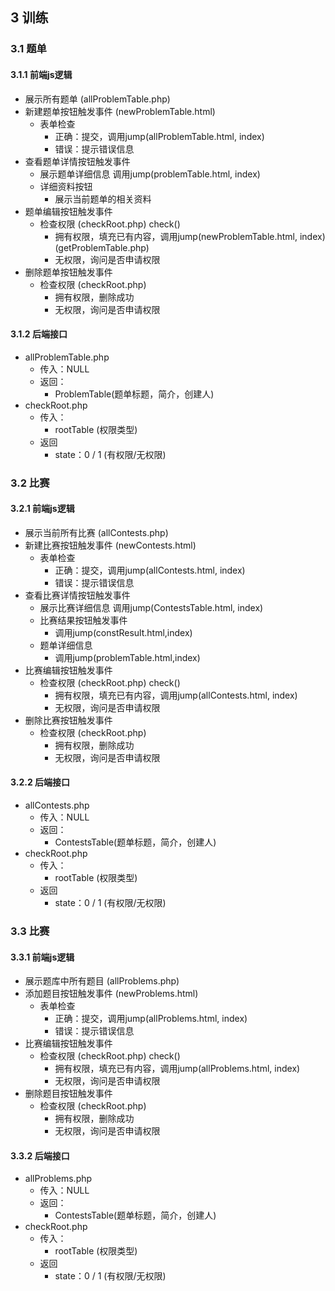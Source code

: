 ## 3 训练

### 3.1 题单

#### 3.1.1 前端js逻辑

- 展示所有题单 (allProblemTable.php)
- 新建题单按钮触发事件 (newProblemTable.html)
	- 表单检查
		- 正确：提交，调用jump(allProblemTable.html, index)
		- 错误：提示错误信息
- 查看题单详情按钮触发事件
	- 展示题单详细信息  调用jump(problemTable.html, index)
	- 详细资料按钮
		- 展示当前题单的相关资料
- 题单编辑按钮触发事件
	- 检查权限 (checkRoot.php) check()
		- 拥有权限，填充已有内容，调用jump(newProblemTable.html, index) (getProblemTable.php)
		- 无权限，询问是否申请权限
- 删除题单按钮触发事件
	- 检查权限 (checkRoot.php)
		- 拥有权限，删除成功
		- 无权限，询问是否申请权限
#### 3.1.2 后端接口
- allProblemTable.php
	- 传入：NULL
	- 返回：
		- ProblemTable(题单标题，简介，创建人)
- checkRoot.php
	- 传入：
		- rootTable   (权限类型)
	- 返回
		- state：0 / 1 (有权限/无权限)
### 3.2 比赛

#### 3.2.1 前端js逻辑

- 展示当前所有比赛 (allContests.php)
- 新建比赛按钮触发事件 (newContests.html)
	- 表单检查
		- 正确：提交，调用jump(allContests.html, index)
		- 错误：提示错误信息
- 查看比赛详情按钮触发事件
	- 展示比赛详细信息  调用jump(ContestsTable.html, index)
	- 比赛结果按钮触发事件
		- 调用jump(constResult.html,index)
	- 题单详细信息
		- 调用jump(problemTable.html,index)
- 比赛编辑按钮触发事件
	- 检查权限 (checkRoot.php) check()
		- 拥有权限，填充已有内容，调用jump(allContests.html, index) 
		- 无权限，询问是否申请权限
- 删除比赛按钮触发事件
	- 检查权限 (checkRoot.php)
		- 拥有权限，删除成功
		- 无权限，询问是否申请权限
#### 3.2.2 后端接口
- allContests.php
	- 传入：NULL
	- 返回：
		- ContestsTable(题单标题，简介，创建人)
- checkRoot.php
	- 传入：
		- rootTable   (权限类型)
	- 返回
		- state：0 / 1 (有权限/无权限)

### 3.3 比赛

#### 3.3.1 前端js逻辑

- 展示题库中所有题目 (allProblems.php)
- 添加题目按钮触发事件 (newProblems.html)
	- 表单检查
		- 正确：提交，调用jump(allProblems.html, index)
		- 错误：提示错误信息
- 比赛编辑按钮触发事件
	- 检查权限 (checkRoot.php) check()
		- 拥有权限，填充已有内容，调用jump(allProblems.html, index) 
		- 无权限，询问是否申请权限
- 删除题目按钮触发事件
	- 检查权限 (checkRoot.php)
		- 拥有权限，删除成功
		- 无权限，询问是否申请权限
#### 3.3.2 后端接口
- allProblems.php
	- 传入：NULL
	- 返回：
		- ContestsTable(题单标题，简介，创建人)
- checkRoot.php
	- 传入：
		- rootTable   (权限类型)
	- 返回
		- state：0 / 1 (有权限/无权限)